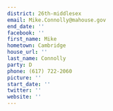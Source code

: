 ```yaml
---
district: 26th-middlesex
email: Mike.Connolly@mahouse.gov
end_date: ''
facebook: ''
first_name: Mike
hometown: Cambridge
house_url: ''
last_name: Connolly
party: D
phone: (617) 722-2060
picture: ''
start_date: ''
twitter: ''
website: ''
---
```

